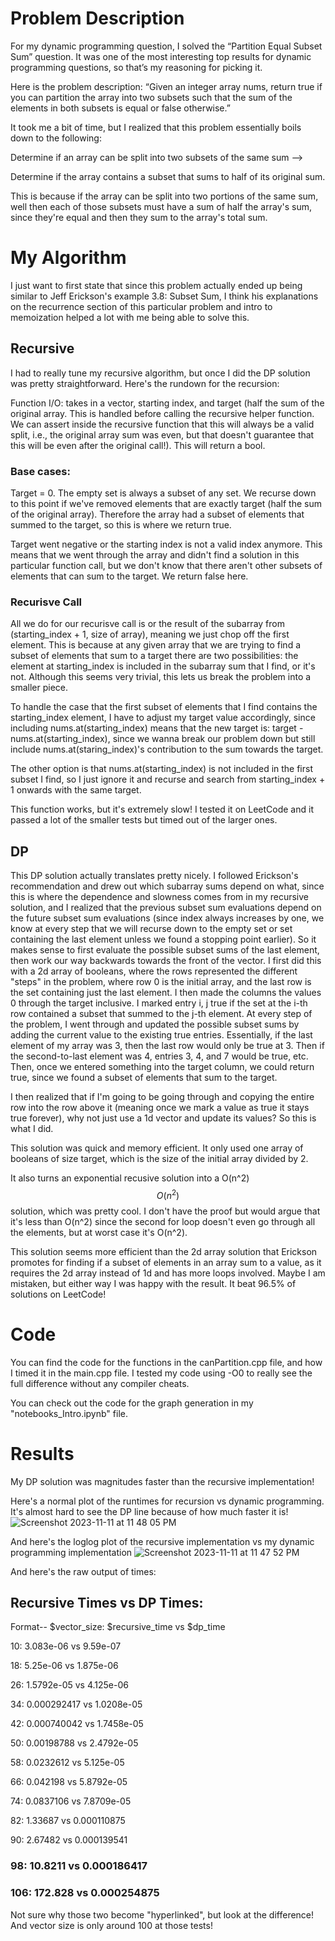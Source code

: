 # Problem Description
For my dynamic programming question, I solved the “Partition Equal Subset Sum” question. It was one of the most interesting top results for dynamic programming questions, so that’s my reasoning for picking it.

Here is the problem description:
“Given an integer array nums, return true if you can partition the array into two subsets such that the sum of the elements in both subsets is equal or false otherwise.”

It took me a bit of time, but I realized that this problem essentially boils down to the following:

Determine if an array can be split into two subsets of the same sum -->

Determine if the array contains a subset that sums to half of its original sum.

This is because if the array can be split into two portions of the same sum, well then each of those subsets must have a sum of half the array's sum, since they're equal and then they sum to the array's total sum.

# My Algorithm
I just want to first state that since this problem actually ended up being similar to Jeff Erickson's example 3.8: Subset Sum, I think his explanations on the recurrence section of this particular problem and intro to memoization helped a lot with me being able to solve this.

## Recursive
I had to really tune my recursive algorithm, but once I did the DP solution was pretty straightforward. Here's the rundown for the recursion:

Function I/O: takes in a vector, starting index, and target (half the sum of the original array. This is handled before calling the recursive helper function. We can assert inside the recursive function that this will always be a valid split, i.e., the original array sum was even, but that doesn't guarantee that this will be even after the original call!). This will return a bool.

### Base cases: 
Target = 0. The empty set is always a subset of any set. We recurse down to this point if we've removed elements that are exactly target (half the sum of the original array). Therefore the array had a subset of elements that summed to the target, so this is where we return true.

Target went negative or the starting index is not a valid index anymore. This means that we went through the array and didn't find a solution in this particular function call, but we don't know that there aren't other subsets of elements that can sum to the target. We return false here.

### Recurisve Call
All we do for our recurisve call is or the result of the subarray from (starting_index + 1, size of array), meaning we just chop off the first element. This is because at any given array that we are trying to find a subset of elements that sum to a target there are two possibilities: the element at starting_index is included in the subarray sum that I find, or it's not. Although this seems very trivial, this lets us break the problem into a smaller piece. 

To handle the case that the first subset of elements that I find contains the starting_index element, I have to adjust my target value accordingly, since including nums.at(starting_index) means that the new target is: target - nums.at(starting_index), since we wanna break our problem down but still include nums.at(staring_index)'s contribution to the sum towards the target. 

The other option is that nums.at(starting_index) is not included in the first subset I find, so I just ignore it and recurse and search from starting_index + 1 onwards with the same target.

This function works, but it's extremely slow! I tested it on LeetCode and it passed a lot of the smaller tests but timed out of the larger ones.
## DP
This DP solution actually translates pretty nicely. I followed Erickson's recommendation and drew out which subarray sums depend on what, since this is where the dependence and slowness comes from in my recursive solution, and I realized that the previous subset sum evaluations depend on the future subset sum evaluations (since index always increases by one, we know at every step that we will recurse down to the empty set or set containing the last element unless we found a stopping point earlier). So it makes sense to first evaluate the possible subset sums of the last element, then work our way backwards towards the front of the vector. I first did this with a 2d array of booleans, where the rows represented the different "steps" in the problem, where row 0 is the initial array, and the last row is the set containing just the last element. I then made the columns the values 0 through the target inclusive. I marked entry i, j true if the set at the i-th row contained a subset that summed to the j-th element. At every step of the problem, I went through and updated the possible subset sums by adding the current value to the existing true entries. Essentially, if the last element of my array was 3, then the last row would only be true at 3. Then if the second-to-last element was 4, entries 3, 4, and 7 would be true, etc. Then, once we entered something into the target column, we could return true, since we found a subset of elements that sum to the target.

I then realized that if I'm going to be going through and copying the entire row into the row above it (meaning once we mark a value as true it stays true forever), why not just use a 1d vector and update its values? So this is what I did.

This solution was quick and memory efficient. It only used one array of booleans of size target, which is the size of the initial array divided by 2.

It also turns an exponential recusive solution into a O(n^2) $$O(n^2)$$ solution, which was pretty cool. I don't have the proof but would argue that it's less than O(n^2) since the second for loop doesn't even go through all the elements, but at worst case it's O(n^2).

This solution seems more efficient than the 2d array solution that Erickson promotes for finding if a subset of elements in an array sum to a value, as it requires the 2d array instead of 1d and has more loops involved. Maybe I am mistaken, but either way I was happy with the result. It beat 96.5% of solutions on LeetCode!

# Code
You can find the code for the functions in the canPartition.cpp file, and how I timed it in the main.cpp file. I tested my code using -O0 to really see the full difference without any compiler cheats. 

You can check out the code for the graph generation in my "notebooks_Intro.ipynb" file.

# Results
My DP solution was magnitudes faster than the recursive implementation!

Here's a normal plot of the runtimes for recursion vs dynamic programming. It's almost hard to see the DP line because of how much faster it is!
![Screenshot 2023-11-11 at 11 48 05 PM](https://github.com/ethansirois/dp/assets/114622541/df1cc8b4-9cd4-4e9f-9439-1ccadd64830d)

And here's the loglog plot of the recursive implementation vs my dynamic programming implementation
![Screenshot 2023-11-11 at 11 47 52 PM](https://github.com/ethansirois/dp/assets/114622541/48e0cf97-e23c-47bd-b729-29743b14d50d)

And here's the raw output of times:

## Recursive Times vs DP Times: 
Format-- $vector_size: $recursive_time vs $dp_time

10: 3.083e-06 vs 9.59e-07

18: 5.25e-06 vs 1.875e-06

26: 1.5792e-05 vs 4.125e-06

34: 0.000292417 vs 1.0208e-05

42: 0.000740042 vs 1.7458e-05

50: 0.00198788 vs 2.4792e-05

58: 0.0232612 vs 5.125e-05

66: 0.042198 vs 5.8792e-05

74: 0.0837106 vs 7.8709e-05

82: 1.33687 vs 0.000110875

90: 2.67482 vs 0.000139541

### 98: 10.8211 vs 0.000186417

### 106: 172.828 vs 0.000254875

Not sure why those two become "hyperlinked", but look at the difference! And vector size is only around 100 at those tests!

